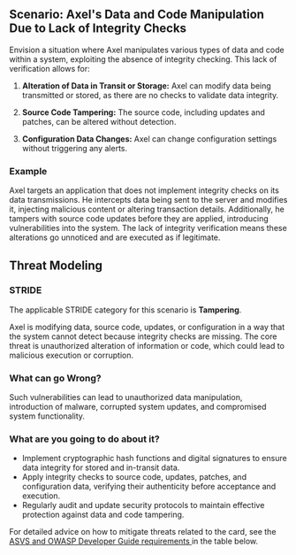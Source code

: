 ## Scenario: Axel's Data and Code Manipulation Due to Lack of Integrity Checks

Envision a situation where Axel manipulates various types of data and code within a system, exploiting the absence of integrity checking. This lack of verification allows for:

1. **Alteration of Data in Transit or Storage:** Axel can modify data being transmitted or stored, as there are no checks to validate data integrity.

2. **Source Code Tampering:** The source code, including updates and patches, can be altered without detection.

3. **Configuration Data Changes:** Axel can change configuration settings without triggering any alerts.

### Example

Axel targets an application that does not implement integrity checks on its data transmissions. He intercepts data being sent to the server and modifies it, injecting malicious content or altering transaction details. Additionally, he tampers with source code updates before they are applied, introducing vulnerabilities into the system. The lack of integrity verification means these alterations go unnoticed and are executed as if legitimate.

## Threat Modeling

### STRIDE

The applicable STRIDE category for this scenario is **Tampering**.

Axel is modifying data, source code, updates, or configuration in a way that the system cannot detect because integrity checks are missing.
The core threat is unauthorized alteration of information or code, which could lead to malicious execution or corruption.

### What can go Wrong?

Such vulnerabilities can lead to unauthorized data manipulation, introduction of malware, corrupted system updates, and compromised system functionality.

### What are you going to do about it?

- Implement cryptographic hash functions and digital signatures to ensure data integrity for stored and in-transit data.
- Apply integrity checks to source code, updates, patches, and configuration data, verifying their authenticity before acceptance and execution.
- Regularly audit and update security protocols to maintain effective protection against data and code tampering.

For detailed advice on how to mitigate threats related to the card, see the [ASVS and OWASP Developer Guide requirements ](#mapping 'ASVS and OWASP Developer Guide requirements [internal]') in the table below.
